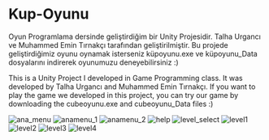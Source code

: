 # Kup-Oyunu

Oyun Programlama dersinde geliştirdiğim bir Unity Projesidir. Talha Urgancı ve Muhammed Emin Tırnakçı tarafından geliştirilmiştir. 
Bu projede geliştirdiğimiz oyunu oynamak isterseniz küpoyunu.exe ve küpoyunu_Data dosyalarını indirerek oyunumuzu deneyebilirsiniz :)

This is a Unity Project I developed in Game Programming class. It was developed by Talha Urgancı and Muhammed Emin Tırnakçı.
If you want to play the game we developed in this project, you can try our game by downloading the cubeoyunu.exe and cubeoyunu_Data files :)


![ana_menu](https://user-images.githubusercontent.com/65421059/141023886-bccbfc9e-1561-44f0-bab4-fe64661c7665.png)
![anamenu_1](https://user-images.githubusercontent.com/65421059/141023887-9e4e2180-dd39-4245-b37d-67d0517d349c.png)
![anamenu_2](https://user-images.githubusercontent.com/65421059/141023891-3efa9db3-a47f-4711-bd79-eab3a0cd803d.png)
![help](https://user-images.githubusercontent.com/65421059/141023894-2de2cd3c-8fa7-4981-8bd6-b53fea34c0de.png)
![level_select](https://user-images.githubusercontent.com/65421059/141023898-ab0978d8-8385-4925-a2d6-637864f4614e.png)
![level1](https://user-images.githubusercontent.com/65421059/141023900-0c0f68a0-9868-4c5b-a68a-f1f8bc4a20c1.png)
![level2](https://user-images.githubusercontent.com/65421059/141023902-a31711e8-1e29-4021-9bb4-fc12c0bfb2c8.png)
![level3](https://user-images.githubusercontent.com/65421059/141023905-7ad9dfa4-2511-4f85-a916-a83c81a157f7.png)
![level4](https://user-images.githubusercontent.com/65421059/141023908-9e9b2e3f-abac-4dbf-9a2b-d0cb261f1aaa.png)
